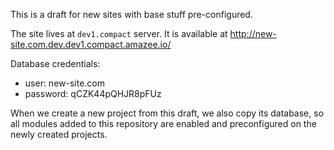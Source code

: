 
This is a draft for new sites with base stuff pre-configured.

The site lives at `dev1.compact` server. It is available at http://new-site.com.dev.dev1.compact.amazee.io/

Database credentials:
- user: new-site.com
- password: qCZK44pQHJR8pFUz

When we create a new project from this draft, we also copy its database, so all modules added to this repository are enabled and preconfigured on the newly created projects.
